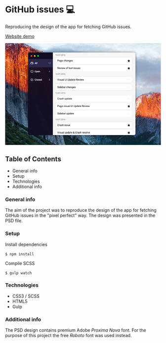 # GitHub issues 💻
Reproducing the design of the app for fetching GitHub issues. 

[Website demo](https://agatapst.github.io/github-issues/)

![Website screenshot](./screenshot.png)

## Table of Contents
- General info
- Setup
- Technologies
- Additional info

### General info
The aim of the project was to reproduce the design of the app for fetching GitHub issues in the "pixel perfect" way. The design was presented in the PSD file.

### Setup
Install dependencies

    $ npm install

Compile SCSS

    $ gulp watch

### Technologies
- CSS3 / SCSS
- HTML5
- Gulp 

### Additional info
The PSD design contains premium Adobe *Proxima Nova* font. For the purpose of this project the free *Roboto* font was used instead.